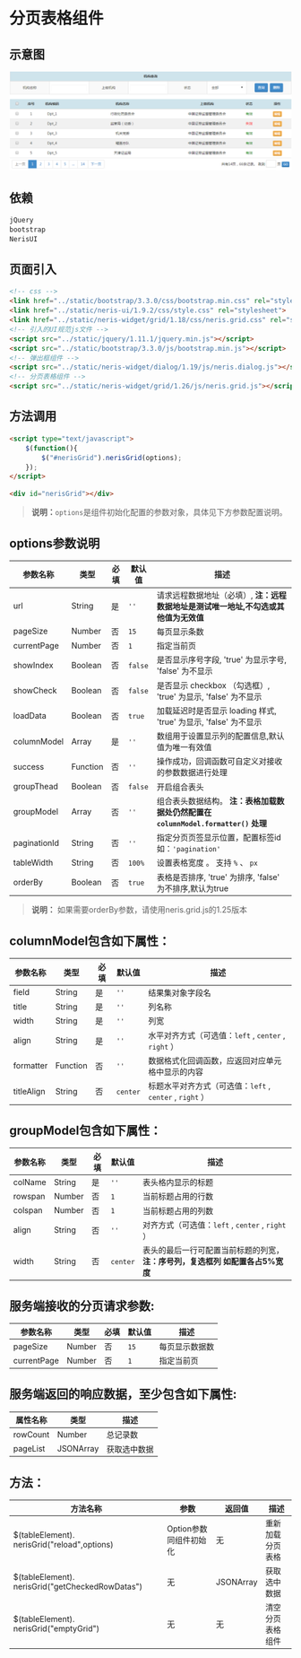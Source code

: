 # 分页表格组件

## 示意图
![分页表格](../../assets/imgs/grid/grid.png)

## 依赖
```html
jQuery
bootstrap
NerisUI
```

## 页面引入
```html
<!-- css -->
<link href="../static/bootstrap/3.3.0/css/bootstrap.min.css" rel="stylesheet">
<link href="../static/neris-ui/1.9.2/css/style.css" rel="stylesheet">
<link href="../static/neris-widget/grid/1.18/css/neris.grid.css" rel="stylesheet">
<!-- 引入的UI规范js文件 -->
<script src="../static/jquery/1.11.1/jquery.min.js"></script>
<script src="../static/bootstrap/3.3.0/js/bootstrap.min.js"></script>
<!-- 弹出框组件 -->
<script src="../static/neris-widget/dialog/1.19/js/neris.dialog.js"></script>
<!-- 分页表格组件 -->
<script src="../static/neris-widget/grid/1.26/js/neris.grid.js"></script>
```
## 方法调用
```html
<script type="text/javascript">
	$(function(){
		$("#nerisGrid").nerisGrid(options);
	});
</script>
```
```html
<div id="nerisGrid"></div>
```
>**说明：**`options`是组件初始化配置的参数对象，具体见下方参数配置说明。

## options参数说明 

|参数名称|类型|必填|默认值|描述|
|-------|--------|---------|---------|--------------|
|url| String | 是 | `''` |请求远程数据地址（必填）, **注：远程数据地址是测试唯一地址,不勾选或其他值为无效值** |
|pageSize|Number|否| `15` |每页显示条数|
|currentPage|Number|否| `1` |指定当前页|
|showIndex|Boolean|否| `false` |是否显示序号字段, 'true' 为显示字号, 'false' 为不显示|
|showCheck|Boolean|否| `false` |是否显示 checkbox （勾选框）, 'true' 为显示, 'false' 为不显示|
|loadData|Boolean|否| `true` |加载延迟时是否显示 loading 样式, 'true' 为显示, 'false' 为不显示|
|columnModel|Array|是| `''`|数组用于设置显示列的配置信息,默认值为唯一有效值|
|success|Function|否	| `''` |操作成功，回调函数可自定义对接收的参数数据进行处理|
|groupThead|Boolean| 否| `false` |开启组合表头|
|groupModel|Array|否	| `''` |组合表头数据结构。 **注：表格加载数据处仍然配置在 `columnModel.formatter()` 处理** |
|paginationId|String|否| `''` |指定分页页签显示位置，配置标签id 如：`'pagination'` |
|tableWidth|String|否| `100%` |设置表格宽度 。 支持  `%` 、 `px` |
|orderBy|Boolean|否| `true` |表格是否排序, 'true' 为排序, 'false' 为不排序,默认为true|
>**说明：** 如果需要orderBy参数，请使用neris.grid.js的1.25版本

## columnModel包含如下属性： 

|参数名称|类型     |必填     |默认值    |描述  |
|-------|--------|---------|---------|--------------|
|field|	String| 是	|`''` |结果集对象字段名|
|title|	String|	是	| `''` |列名称|
|width|	String|	是	| `''` |列宽|
|align|	String|	是	| `''` |水平对齐方式（可选值：`left` , `center` , `right` ）|
|formatter|	Function|否|	`''` |	数据格式化回调函数，应返回对应单元格中显示的内容|
|titleAlign|String|否| `center` |标题水平对齐方式（可选值：`left` , `center` , `right` ）|
## groupModel包含如下属性： 

|参数名称|类型     |必填     |默认值    |描述          |
|-------|--------|---------|---------|--------------|
|colName|String| 是 | `''` |表头格内显示的标题|
|rowspan|	Number|	否	| `1` |当前标题占用的行数|
|colspan|	Number|	否	| `1` |当前标题占用的列数|
|align|	String|	否	| `''` |对齐方式（可选值：`left` , `center` , `right` ）|
|width|String|否| `center` |表头的最后一行可配置当前标题的列宽，**注：序号列，复选框列 如配置各占5%宽度** |

## 服务端接收的分页请求参数:
|参数名称|类型     |必填     |默认值    |描述           |
|-------|--------|---------|---------|--------------|
|pageSize|Number|否| `15` |每页显示数据数|
|currentPage|Number|否| `1` |指定当前页|

## 服务端返回的响应数据，至少包含如下属性:

|属性名称	|类型	|描述 |
|-----------|-------|----------|
|rowCount	|Number	 |总记录数|
|pageList	|JSONArray	|获取选中数据|

## 方法：
|方法名称|参数	|返回值	|描述|
|-------|-------|-------|------------|
|$(tableElement). nerisGrid("reload",options)	|Option参数同组件初始化|	无	|重新加载分页表格|
|$(tableElement). nerisGrid("getCheckedRowDatas")	|无	|JSONArray	|获取选中数据|
|$(tableElement). nerisGrid("emptyGrid")|无	|无	|清空分页表格组件|